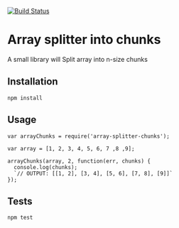 [![Build Status](https://travis-ci.org/JehadNasser/array-splitter-chunks.svg?branch=master)](https://travis-ci.org/JehadNasser/array-splitter-chunks)

Array splitter into chunks
=========

A small library will Split array into n-size chunks

## Installation

  `npm install`

## Usage

    var arrayChunks = require('array-splitter-chunks');

    var array = [1, 2, 3, 4, 5, 6, 7 ,8 ,9];

    arrayChunks(array, 2, function(err, chunks) {
      console.log(chunks);
      `// OUTPUT: [[1, 2], [3, 4], [5, 6], [7, 8], [9]]`
    });

## Tests

  `npm test`
